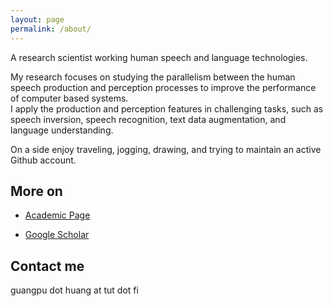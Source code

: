 ```yaml
---
layout: page
permalink: /about/
---
```


A research scientist working human speech and language technologies.

My research focuses on studying the parallelism between the human speech production and perception processes to improve the performance of computer based systems.  
I apply the production and perception features in challenging tasks, such as speech inversion, speech recognition, text data augmentation, and language understanding.

On a side enjoy traveling, jogging, drawing, and trying to maintain an active Github account.

## More on

  - [Academic Page](http://www.cs.tut.fi/~huangg)
  
  - [Google Scholar](https://scholar.google.fr/citations?user=hrICCP0AAAAJ&hl=en)

## Contact me
  guangpu dot huang at tut dot fi
